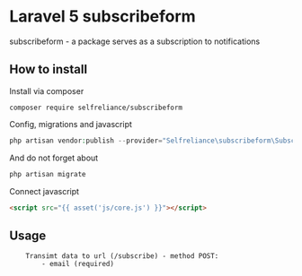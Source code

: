 # Laravel 5 subscribeform
subscribeform - a package serves as a subscription to notifications

## How to install

Install via composer
```
composer require selfreliance/subscribeform
```

Config, migrations and javascript
```php
php artisan vendor:publish --provider="Selfreliance\subscribeform\SubscribeFormServiceProvider" --force
```

And do not forget about 
```php 
php artisan migrate 
```

Connect javascript
```html
<script src="{{ asset('js/core.js') }}"></script>
```

## Usage

```
	Transimt data to url (/subscribe) - method POST:
		- email (required)
```
